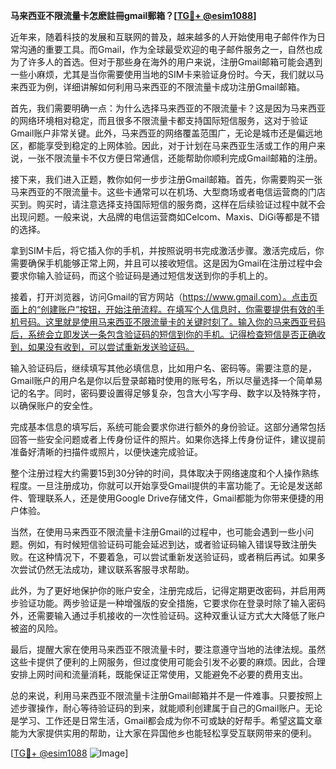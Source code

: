 **马来西亚不限流量卡怎麽註冊gmail郵箱？[[TG💪+ @esim1088](https://t.me/s/esim1088)]**

近年来，随着科技的发展和互联网的普及，越来越多的人开始使用电子邮件作为日常沟通的重要工具。而Gmail，作为全球最受欢迎的电子邮件服务之一，自然也成为了许多人的首选。但对于那些身在海外的用户来说，注册Gmail邮箱可能会遇到一些小麻烦，尤其是当你需要使用当地的SIM卡来验证身份时。今天，我们就以马来西亚为例，详细讲解如何利用马来西亚的不限流量卡成功注册Gmail邮箱。

首先，我们需要明确一点：为什么选择马来西亚的不限流量卡？这是因为马来西亚的网络环境相对稳定，而且很多不限流量卡都支持国际短信服务，这对于验证Gmail账户非常关键。此外，马来西亚的网络覆盖范围广，无论是城市还是偏远地区，都能享受到稳定的上网体验。因此，对于计划在马来西亚生活或工作的用户来说，一张不限流量卡不仅方便日常通信，还能帮助你顺利完成Gmail邮箱的注册。

接下来，我们进入正题，教你如何一步步注册Gmail邮箱。首先，你需要购买一张马来西亚的不限流量卡。这些卡通常可以在机场、大型商场或者电信运营商的门店买到。购买时，请注意选择支持国际短信的服务商，这样在后续验证过程中就不会出现问题。一般来说，大品牌的电信运营商如Celcom、Maxis、DiGi等都是不错的选择。

拿到SIM卡后，将它插入你的手机，并按照说明书完成激活步骤。激活完成后，你需要确保手机能够正常上网，并且可以接收短信。这是因为Gmail在注册过程中会要求你输入验证码，而这个验证码是通过短信发送到你的手机上的。

接着，打开浏览器，访问Gmail的官方网站（https://www.gmail.com）。点击页面上的“创建账户”按钮，开始注册流程。在填写个人信息时，你需要提供有效的手机号码。这里就是使用马来西亚不限流量卡的关键时刻了。输入你的马来西亚号码后，系统会立即发送一条包含验证码的短信到你的手机。记得检查短信是否正确收到，如果没有收到，可以尝试重新发送验证码。

输入验证码后，继续填写其他必填信息，比如用户名、密码等。需要注意的是，Gmail账户的用户名是你以后登录邮箱时使用的账号名，所以尽量选择一个简单易记的名字。同时，密码要设置得足够复杂，包含大小写字母、数字以及特殊字符，以确保账户的安全性。

完成基本信息的填写后，系统可能会要求你进行额外的身份验证。这部分通常包括回答一些安全问题或者上传身份证件的照片。如果你选择上传身份证件，建议提前准备好清晰的扫描件或照片，以便快速完成验证。

整个注册过程大约需要15到30分钟的时间，具体取决于网络速度和个人操作熟练程度。一旦注册成功，你就可以开始享受Gmail提供的丰富功能了。无论是发送邮件、管理联系人，还是使用Google Drive存储文件，Gmail都能为你带来便捷的用户体验。

当然，在使用马来西亚不限流量卡注册Gmail的过程中，也可能会遇到一些小问题。例如，有时候短信验证码可能会延迟到达，或者验证码输入错误导致注册失败。在这种情况下，不要着急，可以尝试重新发送验证码，或者稍后再试。如果多次尝试仍然无法成功，建议联系客服寻求帮助。

此外，为了更好地保护你的账户安全，注册完成后，记得定期更改密码，并启用两步验证功能。两步验证是一种增强版的安全措施，它要求你在登录时除了输入密码外，还需要输入通过手机接收的一次性验证码。这种双重认证方式大大降低了账户被盗的风险。

最后，提醒大家在使用马来西亚不限流量卡时，要注意遵守当地的法律法规。虽然这些卡提供了便利的上网服务，但过度使用可能会引发不必要的麻烦。因此，合理安排上网时间和流量消耗，既能保证正常使用，又能避免不必要的费用支出。

总的来说，利用马来西亚不限流量卡注册Gmail邮箱并不是一件难事。只要按照上述步骤操作，耐心等待验证码的到来，就能顺利创建属于自己的Gmail账户。无论是学习、工作还是日常生活，Gmail都会成为你不可或缺的好帮手。希望这篇文章能为大家提供实用的帮助，让大家在异国他乡也能轻松享受互联网带来的便利。

[[TG💪+ @esim1088](https://t.me/s/esim1088) ![Image](https://i.postimg.cc/4NQfJmqS/Snipaste-2025-05-13-00-14-12.png)]